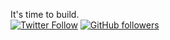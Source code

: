 It's time to build.
<br>
[![Twitter Follow](https://img.shields.io/twitter/follow/Dorsa_Rohani?style=social)](https://twitter.com/intent/follow?screen_name=Dorsa_Rohani)
[![GitHub followers](https://img.shields.io/github/followers/DorsaRoh?label=Follow&style=social)](https://github.com/DorsaRoh) 
